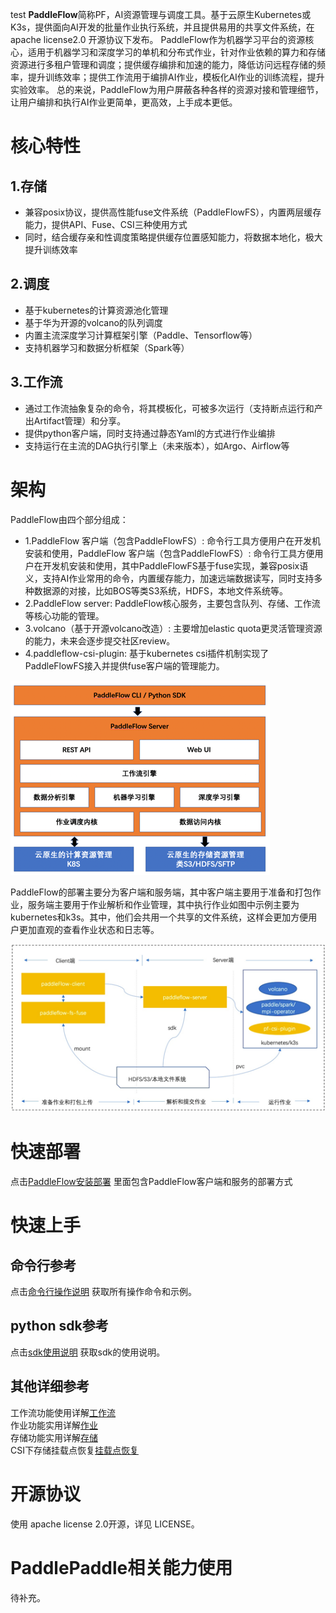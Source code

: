 test
**PaddleFlow**简称PF，AI资源管理与调度工具。基于云原生Kubernetes或K3s，提供面向AI开发的批量作业执行系统，并且提供易用的共享文件系统，在apache license2.0 开源协议下发布。
PaddleFlow作为机器学习平台的资源核心，适用于机器学习和深度学习的单机和分布式作业，针对作业依赖的算力和存储资源进行多租户管理和调度；提供缓存编排和加速的能力，降低访问远程存储的频率，提升训练效率；提供工作流用于编排AI作业，模板化AI作业的训练流程，提升实验效率。
总的来说，PaddleFlow为用户屏蔽各种各样的资源对接和管理细节，让用户编排和执行AI作业更简单，更高效，上手成本更低。
# 核心特性
## 1.存储
- 兼容posix协议，提供高性能fuse文件系统（PaddleFlowFS），内置两层缓存能力，提供API、Fuse、CSI三种使用方式
- 同时，结合缓存亲和性调度策略提供缓存位置感知能力，将数据本地化，极大提升训练效率
## 2.调度
- 基于kubernetes的计算资源池化管理
- 基于华为开源的volcano的队列调度
- 内置主流深度学习计算框架引擎（Paddle、Tensorflow等）
- 支持机器学习和数据分析框架（Spark等）
## 3.工作流
- 通过工作流抽象复杂的命令，将其模板化，可被多次运行（支持断点运行和产出Artifact管理）和分享。
- 提供python客户端，同时支持通过静态Yaml的方式进行作业编排
- 支持运行在主流的DAG执行引擎上（未来版本），如Argo、Airflow等
# 架构
PaddleFlow由四个部分组成：
- 1.PaddleFlow 客户端（包含PaddleFlowFS）: 命令行工具方便用户在开发机安装和使用，PaddleFlow 客户端（包含PaddleFlowFS）: 命令行工具方便用户在开发机安装和使用，其中PaddleFlowFS基于fuse实现，兼容posix语义，支持AI作业常用的命令，内置缓存能力，加速远端数据读写，同时支持多种数据源的对接，比如BOS等类S3系统，HDFS，本地文件系统等。
- 2.PaddleFlow server: PaddleFlow核心服务，主要包含队列、存储、工作流等核心功能的管理。
- 3.volcano（基于开源volcano改造）: 主要增加elastic quota更灵活管理资源的能力，未来会逐步提交社区review。
- 4.paddleflow-csi-plugin: 基于kubernetes csi插件机制实现了PaddleFlowFS接入并提供fuse客户端的管理能力。

![PaddleFlow 功能架构](docs/zh_cn/images/pf-arch.png) 

PaddleFlow的部署主要分为客户端和服务端，其中客户端主要用于准备和打包作业，服务端主要用于作业解析和作业管理，其中执行作业如图中示例主要为kubernetes和k3s。其中，他们会共用一个共享的文件系统，这样会更加方便用户更加直观的查看作业状态和日志等。

![PaddleFlow 部署架构](docs/zh_cn/images/pf-deploy-arch.png)

# 快速部署
点击[PaddleFlow安装部署](docs/zh_cn/deployment/how_to_install_paddleflow.md)
里面包含PaddleFlow客户端和服务的部署方式
# 快速上手
## 命令行参考
点击[命令行操作说明](docs/zh_cn/reference/client_command_reference.md) 获取所有操作命令和示例。
## python sdk参考
点击[sdk使用说明](docs/zh_cn/reference/sdk_reference/sdk_reference.md) 获取sdk的使用说明。
## 其他详细参考
工作流功能使用详解[工作流](docs/zh_cn/reference/pipeline/overview.md) <br>
作业功能实用详解[作业](docs/zh_cn/reference/job_reference.md) <br>
存储功能实用详解[存储](docs/zh_cn/reference/filesystem/filesystem_overview.md) <br>
CSI下存储挂载点恢复[挂载点恢复](docs/zh_cn/reference/filesystem/csi_mountpoint_recovery.md) <br>
# 开源协议
使用 apache license 2.0开源，详见 LICENSE。
# PaddlePaddle相关能力使用
待补充。



